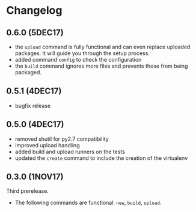 # Changelog


## 0.6.0 (5DEC17)

 * the `upload` command is fully functional and can even replace uploaded packages. It will guide you through the setup process.
 * added command `config` to check the configuration
 * the `build` command ignores more files and prevents those from being packaged.
  
## 0.5.1 (4DEC17)
 * bugfix release
  
## 0.5.0 (4DEC17)
 * removed shutil for py2.7 compatibility
 * improved upload handling
 * added build and upload runners on the tests
 * updated the `create` command to include the creation of the virtualenv
  
## 0.3.0 (1NOV17)

Third prerelease.
 * The following commands are functional: `new`, `build`, `upload`.
 